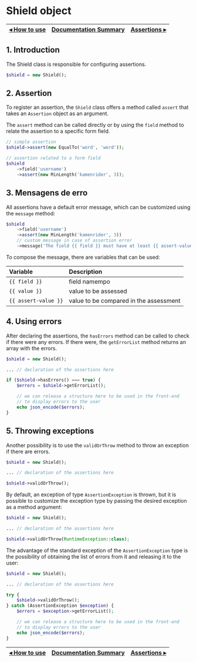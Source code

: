 # Shield object

[◂ How to use](01-how-to-use.md) | [Documentation Summary](index.md) | [Assertions ▸](03-assertions.md)
-- | -- | --

## 1. Introduction

The Shield class is responsible for configuring assertions.

```php
$shield = new Shield();
```

## 2. Assertion

To register an assertion, the `Shield` class offers a method called `assert`
that takes an `Assertion` object as an argument.

The `assert` method can be called directly or by using the `field` method
to relate the assertion to a specific form field.

```php
// simple assertion
$shield->assert(new EqualTo('word', 'word'));
```

```php
// assertion related to a form field
$shield
    ->field('username')
    ->assert(new MinLength('kamenrider', 3));
```

## 3. Mensagens de erro

All assertions have a default error message, which can be customized using the
`message` method:

```php
$shield
    ->field('username')
    ->assert(new MinLength('kamenrider', 3))
    // custom message in case of assertion error
    ->message('The field {{ field }} must have at least {{ assert-value }} characters');
```

To compose the message, there are variables that can be used:

| Variable             | Description                            |
| :--                  | :--                                    |
| `{{ field }}`        | field namempo                          |
| `{{ value }}`        | value to be assessed                   |
| `{{ assert-value }}` | value to be compared in the assessment |

## 4. Using errors

After declaring the assertions, the `hasErrors` method can be called to check
if there were any errors. If there were, the `getErrorList` method returns an
array with the errors.

```php
$shield = new Shield();

... // declaration of the assertions here

if ($shield->hasErrors() === true) {
    $errors = $shield->getErrorList();

    // we can release a structure here to be used in the front-end
    // to display errors to the user
    echo json_encode($errors);
}
```

## 5. Throwing exceptions

Another possibility is to use the `validOrThrow` method to throw an exception if
there are errors.

```php
$shield = new Shield();

... // declaration of the assertions here

$shield->validOrThrow();
```

By default, an exception of type `AssertionException` is thrown, but it is possible
to customize the exception type by passing the desired exception as a method argument:

```php
$shield = new Shield();

... // declaration of the assertions here

$shield->validOrThrow(RuntimeException::class);
```

The advantage of the standard exception of the `AssertionException` type is the
possibility of obtaining the list of errors from it and releasing it to the user:

```php
$shield = new Shield();

... // declaration of the assertions here

try {
    $shield->validOrThrow();
} catch (AssertionException $exception) {
    $errors = $exception->getErrorList();

    // we can release a structure here to be used in the front-end
    // to display errors to the user
    echo json_encode($errors);
}
```

[◂ How to use](01-how-to-use.md) | [Documentation Summary](index.md) | [Assertions ▸](03-assertions.md)
-- | -- | --
